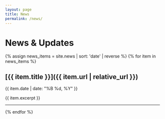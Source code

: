 ```yaml
---
layout: page
title: News
permalink: /news/
---
```


# News & Updates

{% assign news_items = site.news | sort: 'date' | reverse %}
{% for item in news_items %}
## [{{ item.title }}]({{ item.url | relative_url }})
{{ item.date | date: "%B %d, %Y" }}

{{ item.excerpt }}

---
{% endfor %} 